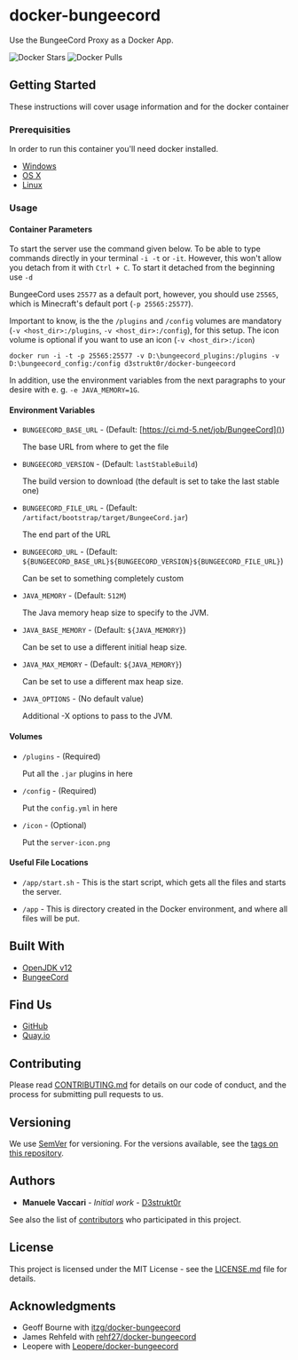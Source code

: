 # docker-bungeecord

Use the BungeeCord Proxy as a Docker App.

![Docker Stars](https://img.shields.io/docker/stars/d3strukt0r/docker-bungeecord.svg)
![Docker Pulls](https://img.shields.io/docker/pulls/d3strukt0r/docker-bungeecord.svg)

## Getting Started

These instructions will cover usage information and for the docker container

### Prerequisities

In order to run this container you'll need docker installed.

* [Windows](https://docs.docker.com/windows/started)
* [OS X](https://docs.docker.com/mac/started/)
* [Linux](https://docs.docker.com/linux/started/)

### Usage

#### Container Parameters

To start the server use the command given below. To be able to type commands directly in your terminal `-i -t` or `-it`. However, this won't allow you detach from it with `Ctrl + C`. To start it detached from the beginning use `-d`

BungeeCord uses `25577` as a default port, however, you should use `25565`, which is Minecraft's default port (`-p 25565:25577`).

Important to know, is the the `/plugins` and `/config` volumes are mandatory (`-v <host_dir>:/plugins`, `-v <host_dir>:/config`), for this setup. The icon volume is optional if you want to use an icon (`-v <host_dir>:/icon`)

```shell
docker run -i -t -p 25565:25577 -v D:\bungeecord_plugins:/plugins -v D:\bungeecord_config:/config d3strukt0r/docker-bungeecord
```

In addition, use the environment variables from the next paragraphs to your desire with e. g. `-e JAVA_MEMORY=1G`.

#### Environment Variables

* `BUNGEECORD_BASE_URL` - (Default: [https://ci.md-5.net/job/BungeeCord]())

  The base URL from where to get the file

* `BUNGEECORD_VERSION` - (Default: `lastStableBuild`)

  The build version to download (the default is set to take the last stable one)

* `BUNGEECORD_FILE_URL` - (Default: `/artifact/bootstrap/target/BungeeCord.jar`)

  The end part of the URL

* `BUNGEECORD_URL` - (Default: `${BUNGEECORD_BASE_URL}${BUNGEECORD_VERSION}${BUNGEECORD_FILE_URL}`)

  Can be set to something completely custom

* `JAVA_MEMORY` - (Default: `512M`)

  The Java memory heap size to specify to the JVM.

* `JAVA_BASE_MEMORY` - (Default: `${JAVA_MEMORY}`)

  Can be set to use a different initial heap size.

* `JAVA_MAX_MEMORY` - (Default: `${JAVA_MEMORY}`)

  Can be set to use a different max heap size.

* `JAVA_OPTIONS` - (No default value)

  Additional -X options to pass to the JVM.

#### Volumes

* `/plugins` - (Required)

  Put all the `.jar` plugins in here

* `/config` - (Required)

  Put the `config.yml` in here

* `/icon` - (Optional)

  Put the `server-icon.png`

#### Useful File Locations

* `/app/start.sh` - This is the start script, which gets all the files and starts the server.

* `/app` - This is directory created in the Docker environment, and where all files will be put.

## Built With

* [OpenJDK v12](https://hub.docker.com/_/openjdk)
* [BungeeCord](https://ci.md-5.net/job/BungeeCord/)

## Find Us

* [GitHub](https://github.com/D3strukt0r/docker-bungeecord)
* [Quay.io](https://quay.io/repository/your/docker-repository)

## Contributing

Please read [CONTRIBUTING.md](CONTRIBUTING.md) for details on our code of conduct, and the process for submitting pull requests to us.

## Versioning

We use [SemVer](http://semver.org/) for versioning. For the versions available, see the
[tags on this repository](https://github.com/D3strukt0r/docker-bungeecord/tags).

## Authors

* **Manuele Vaccari** - *Initial work* - [D3strukt0r](https://github.com/D3strukt0r)

See also the list of [contributors](https://github.com/D3strukt0r/docker-bungeecord/contributors) who
participated in this project.

## License

This project is licensed under the MIT License - see the [LICENSE.md](LICENSE.md) file for details.

## Acknowledgments

* Geoff Bourne with [itzg/docker-bungeecord](https://github.com/itzg/docker-bungeecord)
* James Rehfeld with [rehf27/docker-bungeecord](https://github.com/rehf27/docker-bungeecord)
* Leopere with [Leopere/docker-bungeecord](https://github.com/Leopere/docker-bungeecord)
